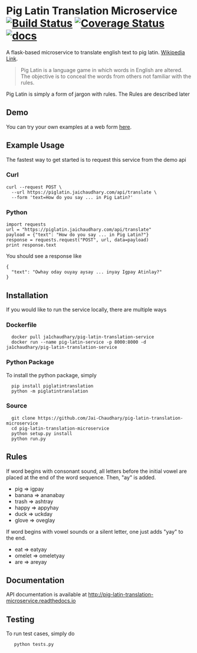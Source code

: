 # Pig Latin Translation Microservice [![Build Status](https://travis-ci.org/Jai-Chaudhary/pig-latin-translation-microservice.svg?branch=master)](https://travis-ci.org/Jai-Chaudhary/pig-latin-translation-microservice) [![Coverage Status](https://coveralls.io/repos/github/Jai-Chaudhary/pig-latin-translation-microservice/badge.svg?branch=master)](https://coveralls.io/github/Jai-Chaudhary/pig-latin-translation-microservice?branch=master) [![docs](https://readthedocs.org/projects/pig-latin-translation-microservice/badge/)](http://pig-latin-translation-microservice.readthedocs.io)


A flask-based microservice to translate english text to pig latin. [Wikipedia Link](https://en.wikipedia.org/wiki/Pig_Latin). 

> Pig Latin is a language game in which words in English are altered. The objective is to conceal the words from others not familiar with the rules.

Pig Latin is simply a form of jargon with rules. The Rules are described later

## Demo
You can try your own examples at a web form [here](https://piglatin.jaichaudhary.com). 

## Example Usage

The fastest way to get started is to request this service from the demo api

### Curl
```
curl --request POST \
  --url https://piglatin.jaichaudhary.com/api/translate \
  --form 'text=How do you say ... in Pig Latin?'
```

### Python
```
import requests
url = "https://piglatin.jaichaudhary.com/api/translate"
payload = {"text": "How do you say ... in Pig Latin?"}
response = requests.request("POST", url, data=payload)
print response.text
```

You should see a response like
```
{
  "text": "Owhay oday ouyay aysay ... inyay Igpay Atinlay?"
}
```


## Installation

If you would like to run the service locally, there are multiple ways

### Dockerfile
```
  docker pull ja1chaudhary/pig-latin-translation-service
  docker run --name pig-latin-service -p 8000:8000 -d ja1chaudhary/pig-latin-translation-service
```

### Python Package
To install the python package, simply
```
  pip install piglatintranslation
  python -m piglatintranslation
```

### Source
```
  git clone https://github.com/Jai-Chaudhary/pig-latin-translation-microservice
  cd pig-latin-translation-microservice
  python setup.py install
  python run.py
```

## Rules

If word begins with consonant sound, all letters before the initial vowel are placed at the end of the word sequence. Then, "ay" is added.

* pig     => igpay 
* banana  => ananabay
* trash   => ashtray
* happy   => appyhay
* duck    => uckday
* glove   => oveglay

If word begins with vowel sounds or a silent letter, one just adds "yay" to the end.

* eat     => eatyay
* omelet  => omeletyay
* are     => areyay


## Documentation
API documentation is available at http://pig-latin-translation-microservice.readthedocs.io

## Testing
To run test cases, simply do
```
   python tests.py
```